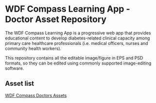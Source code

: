 
# WDF Compass Learning App - Doctor Asset Repository 

The WDF Compass Learning App is a progressive web app that provides educational content to
develop diabetes-related clinical capacity among primary care healthcare professionals (i.e.
medical officers, nurses and community health workers).

This repository contains all the editable image/figure in EPS and PSD formats, so they can be edited using commonly supported image-editing software.

## Asset list

[WDF Compass Doctors Assets]()
